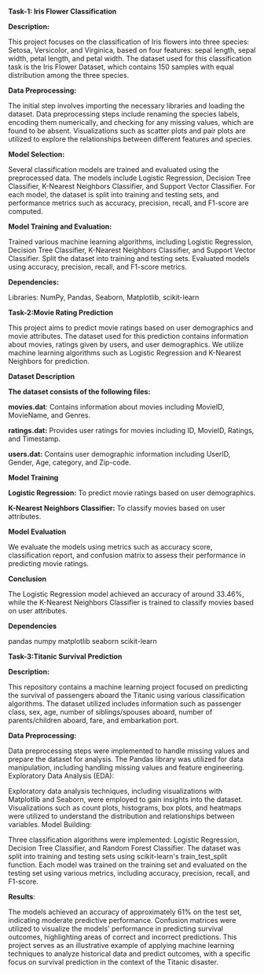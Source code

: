 **Task-1: Iris Flower Classification**


**Description:**

This project focuses on the classification of Iris flowers into three species: Setosa, Versicolor, and Virginica, based on four features: sepal length, sepal width, petal length, and petal width. The dataset used for this classification task is the Iris Flower Dataset, which contains 150 samples with equal distribution among the three species.

**Data Preprocessing:**

The initial step involves importing the necessary libraries and loading the dataset. Data preprocessing steps include renaming the species labels, encoding them numerically, and checking for any missing values, which are found to be absent. Visualizations such as scatter plots and pair plots are utilized to explore the relationships between different features and species.

**Model Selection:**

Several classification models are trained and evaluated using the preprocessed data. The models include Logistic Regression, Decision Tree Classifier, K-Nearest Neighbors Classifier, and Support Vector Classifier. For each model, the dataset is split into training and testing sets, and performance metrics such as accuracy, precision, recall, and F1-score are computed.

**Model Training and Evaluation:**

Trained various machine learning algorithms, including Logistic Regression, Decision Tree Classifier, K-Nearest Neighbors Classifier, and Support Vector Classifier.
Split the dataset into training and testing sets.
Evaluated models using accuracy, precision, recall, and F1-score metrics.

**Dependencies:**

Libraries: NumPy, Pandas, Seaborn, Matplotlib, scikit-learn



**Task-2:Movie Rating Prediction**


This project aims to predict movie ratings based on user demographics and movie attributes. The dataset used for this prediction contains information about movies, ratings given by users, and user demographics. We utilize machine learning algorithms such as Logistic Regression and K-Nearest Neighbors for prediction.

**Dataset Description**

**The dataset consists of the following files:**

**movies.dat**: Contains information about movies including MovieID, MovieName, and Genres.

**ratings.dat:** Provides user ratings for movies including ID, MovieID, Ratings, and Timestamp.

**users.dat:** Contains user demographic information including UserID, Gender, Age, category, and Zip-code.


**Model Training**

**Logistic Regression:** To predict movie ratings based on user demographics.

**K-Nearest Neighbors Classifier:** To classify movies based on user attributes.

**Model Evaluation**

We evaluate the models using metrics such as accuracy score, classification report, and confusion matrix to assess their performance in predicting movie ratings.

**Conclusion**

The Logistic Regression model achieved an accuracy of around 33.46%, while the K-Nearest Neighbors Classifier is trained to classify movies based on user attributes.

**Dependencies**

pandas
numpy
matplotlib
seaborn
scikit-learn



**Task-3:Titanic Survival Prediction**


**Description:**

This repository contains a machine learning project focused on predicting the survival of passengers aboard the Titanic using various classification algorithms. The dataset utilized includes information such as passenger class, sex, age, number of siblings/spouses aboard, number of parents/children aboard, fare, and embarkation port.

**Data Preprocessing:**

Data preprocessing steps were implemented to handle missing values and prepare the dataset for analysis.
The Pandas library was utilized for data manipulation, including handling missing values and feature engineering.
Exploratory Data Analysis (EDA):

Exploratory data analysis techniques, including visualizations with Matplotlib and Seaborn, were employed to gain insights into the dataset.
Visualizations such as count plots, histograms, box plots, and heatmaps were utilized to understand the distribution and relationships between variables.
Model Building:

Three classification algorithms were implemented: Logistic Regression, Decision Tree Classifier, and Random Forest Classifier.
The dataset was split into training and testing sets using scikit-learn's train_test_split function.
Each model was trained on the training set and evaluated on the testing set using various metrics, including accuracy, precision, recall, and F1-score.

**Results**:

The models achieved an accuracy of approximately 61% on the test set, indicating moderate predictive performance.
Confusion matrices were utilized to visualize the models' performance in predicting survival outcomes, highlighting areas of correct and incorrect predictions.
This project serves as an illustrative example of applying machine learning techniques to analyze historical data and predict outcomes, with a specific focus on survival prediction in the context of the Titanic disaster.
